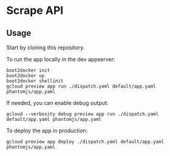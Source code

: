 # Scrape API

## Usage

Start by cloning this repository.

To run the app locally in the dev appserver:

~~~~
boot2docker init
boot2docker up
boot2docker shellinit
gcloud preview app run ./dispatch.yaml default/app.yaml phantomjs/app.yaml
~~~~

If needed, you can enable debug output:

~~~~
gcloud --verbosity debug preview app run ./dispatch.yaml default/app.yaml phantomjs/app.yaml
~~~~

To deploy the app in production:

~~~~
gcloud preview app deploy ./dispatch.yaml default/app.yaml phantomjs/app.yaml
~~~~